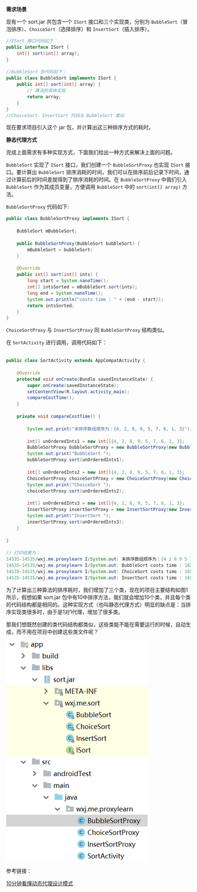 **需求场景**

现有一个 sort.jar 共包含一个 `ISort` 接口和三个实现类，分别为 `BubbleSort`（冒泡排序）、`ChoiceSort`（选择排序）和 `InsertSort`（插入排序）。

```java
//ISort 接口代码如下：
public interface ISort {
    int[] sort(int[] array);
}

//BubbleSort 伪代码如下：
public class BubbleSort implements ISort {
    public int[] sort(int[] array) {
        // 算法的具体实现
        return array;
    }
}
//ChoiceSort、InsertSort 代码与 BubbleSort 类似
```
现在要求项目引入这个 jar 包，并计算出这三种排序方式的耗时。

**静态代理方式**

完成上面需求有多种实现方式，下面我们给出一种方式来解决上面的问题。

`BubbleSort` 实现了 `ISort` 接口，我们创建一个 `BubbleSortProxy` 也实现 `ISort` 接口。要计算出 `BubbleSort` 排序消耗的时间，我们可以在排序前后记录下时间，通过计算前后的时间差就得到了排序消耗的时间。在 `BubbleSortProxy` 中我们引入 `BubbleSort` 作为其成员变量，方便调用 `BubbleSort` 中的 `sort(int[] array)` 方法。

`BubbleSortProxy` 代码如下:
```java
public class BubbleSortProxy implements ISort {

    BubbleSort mBubbleSort;

    public BubbleSortProxy(BubbleSort bubbleSort) {
        mBubbleSort = bubbleSort;
    }

    @Override
    public int[] sort(int[] ints) {
        long start = System.nanoTime();
        int[] intsSorted = mBubbleSort.sort(ints);
        long end = System.nanoTime();
        System.out.println("costs time : " + (end - start));
        return intsSorted;
    }
}
```
`ChoiceSortProxy` 与 `InsertSortProxy` 同 `BubbleSortProxy` 结构类似。

在 `SortActivity` 进行调用，调用代码如下：
```java

public class SortActivity extends AppCompatActivity {

    @Override
    protected void onCreate(Bundle savedInstanceState) {
        super.onCreate(savedInstanceState);
        setContentView(R.layout.activity_main);
        compareCostTime();
    }

    private void compareCostTime() {
   
        System.out.print("未排序数组顺序为：{4, 2, 8, 9, 5, 7, 6, 1, 3}");

        int[] unOrderedInts1 = new int[]{4, 2, 8, 9, 5, 7, 6, 1, 3};
        BubbleSortProxy bubbleSortProxy = new BubbleSortProxy(new BubbleSort());
        System.out.print("BubbleSort ");
        bubbleSortProxy.sort(unOrderedInts1);

        int[] unOrderedInts2 = new int[]{4, 2, 8, 9, 5, 7, 6, 1, 3};
        ChoiceSortProxy choiceSortProxy = new ChoiceSortProxy(new ChoiceSort());
        System.out.print("ChoiceSort ");
        choiceSortProxy.sort(unOrderedInts2);

        int[] unOrderedInts3 = new int[]{4, 2, 8, 9, 5, 7, 6, 1, 3};
        InsertSortProxy insertSortProxy = new InsertSortProxy(new InsertSort());
        System.out.print("InsertSort ");
        insertSortProxy.sort(unOrderedInts3);
    }

}

// 打印结果为：
14535-14535/wxj.me.proxylearn I/System.out: 未排序数组顺序为：{4 2 8 9 5 7 6 1 3}
14535-14535/wxj.me.proxylearn I/System.out: BubbleSort costs time : 16200
14535-14535/wxj.me.proxylearn I/System.out: ChoiceSort costs time : 16590
14535-14535/wxj.me.proxylearn I/System.out: InsertSort costs time : 16990
```
为了计算出三种算法的排序耗时，我们增加了三个类，现在的项目主要结构如图1所示，假想如果 sort.jar 包中有10中排序方法，我们就会增加10个类，并且每个类的代码结构都是相同的。这种实现方式（也叫静态代理方式）明显的缺点是：当排序实现类很多时，由于是1对1代理，增加了很多类。

那我们想既然创建的类代码结构都类似，这些类能不能在需要运行的时候，自动生成，而不用在项目中创建这些类文件呢？

![图1 静态代理项目结构](./image/静态代理项目结构.png)



参考链接：

[10分钟看懂动态代理设计模式](https://www.jianshu.com/p/fc285d669bc5)
